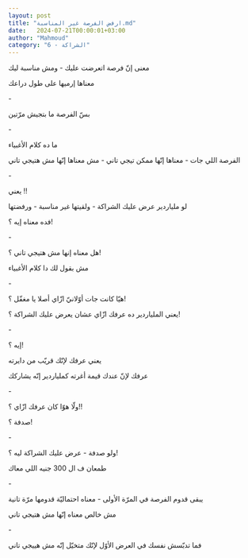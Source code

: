 ```yaml
---
layout: post
title: "ارفض الفرصة غير المناسبة.md"
date:   2024-07-21T00:00:01+03:00
author: "Mahmoud"
category: "6 - الشراكة"
---
```

معنى إنّ فرصة اتعرضت عليك - ومش مناسبة ليك

معناها إرميها على طول دراعك

\-

بسّ الفرصة ما بتجيش مرّتين

\-

ما ده كلام الأغبياء

الفرصة اللي جات - معناها إنّها ممكن تيجي تاني - مش معناها
إنّها مش هتيجي تاني

\-

يعني !!

لو ملياردير عرض عليك الشراكة - ولقيتها غير مناسبة -
ورفضتها

فده معناه إيه ؟!

\-

هل معناه إنها مش هتيجي تاني ؟!

مش بقول لك دا كلام الأغبياء

\-

هيّا كانت جات أوّلانيّ ازّاي أصلا يا مغفّل ؟!

يعني الملياردير ده عرفك ازّاي عشان يعرض عليك الشراكة
؟!

\-

إيه ؟!

يعني عرفك لإنّك قريّب من دايرته

عرفك لإنّ عندك قيمة أغرته كملياردير إنّه يشاركك

\-

ولّا هوّا كان عرفك ازّاي ؟!!

صدفة ؟!

\-

ولو صدفة - عرض عليك الشراكة ليه ؟!

طمعان ف ال 300 جنيه اللي معاك

\-

يبقى قدوم الفرصة في المرّة الأولى - معناه احتماليّة قدومها
مرّة تانية

مش خالص معناه إنّها مش هتيجي تاني

\-

فما تدبّسش نفسك في العرض الأوّل لإنّك متخيّل إنّه مش هييجي
تاني
